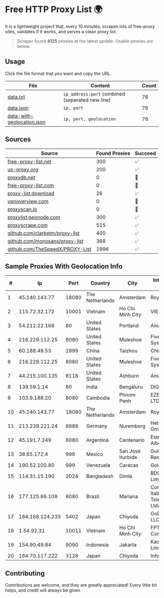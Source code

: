 
# Free HTTP Proxy List 🌍

It is a lightweight project that, every 10 minutes, scrapes lots of free-proxy sites, validates if it works, and serves a clean proxy list.


> Scraper found **4125** proxies at the latest update. Usable proxies are below.

## Usage

Click the file format that you want and copy the URL.


|File|Content|Count|
|----|-------|-----|
|[data.txt](https://raw.githubusercontent.com/themiralay/Proxy-List-World/master/data.txt)|`ip_address:port` combined (seperated new line)|76|
|[data.json](https://raw.githubusercontent.com/themiralay/Proxy-List-World/master/data.json)|`ip, port`|76|
|[data-with-geolocation.json](https://raw.githubusercontent.com/themiralay/Proxy-List-World/master/data-with-geolocation.json)|`ip, port, geolocation`|76|

## Sources

|Source|Found Proxies|Succeed|
|------|-------------|-------|
|[free-proxy-list.net](https://free-proxy-list.net)|300|✅|
|[us-proxy.org](https://www.us-proxy.org)|200|✅|
|[proxydb.net](http://proxydb.net)|0|🚫|
|[free-proxy-list.com](https://free-proxy-list.com/?page=&port=&type%5B%5D=http&type%5B%5D=https&up_time=0&search=Search)|0|🚫|
|[proxy-list.download](https://www.proxy-list.download/HTTP)|26|✅|
|[vpnoverview.com](https://vpnoverview.com/privacy/anonymous-browsing/free-proxy-servers)|0|🚫|
|[proxyscan.io](https://www.proxyscan.io)|0|🚫|
|[proxylist.geonode.com](https://proxylist.geonode.com/api/proxy-list?limit=300&page=1&sort_by=lastChecked&sort_type=desc&protocols=http,https)|300|✅|
|[proxyscrape.com](https://api.proxyscrape.com/v2/?request=displayproxies&protocol=http&timeout=10000&country=all&ssl=all&anonymity=all)|515|✅|
|[github.com/clarketm/proxy-list](https://raw.githubusercontent.com/clarketm/proxy-list/master/proxy-list-raw.txt)|400|✅|
|[github.com/monosans/proxy-list](https://raw.githubusercontent.com/monosans/proxy-list/main/proxies/http.txt)|388|✅|
|[github.com/TheSpeedX/PROXY-List](https://raw.githubusercontent.com/TheSpeedX/PROXY-List/master/http.txt)|1996|✅|


## Sample Proxies With Geolocation Info

|#|Ip|Port|Country|City|Internet Service Provider|
|-|--|----|-------|----|-------------------------|
|1|45.140.143.77|18080|The Netherlands|Amsterdam|RoyaleHosting BV|
|2|115.72.32.172|10001|Vietnam|Ho Chi Minh City|VIETELmetro|
|3|54.212.22.168|80|United States|Portland|Amazon.com, Inc.|
|4|216.229.112.25|8080|United States|Muleshoe|Five Area Systems, LLC|
|5|60.188.49.53|1999|China|Taizhou|Chinanet|
|6|216.229.112.25|8080|United States|Muleshoe|Five Area Systems, LLC|
|7|44.215.100.135|8118|United States|Ashburn|Amazon.com|
|8|139.59.1.14|80|India|Bengaluru|DIGITALOCEAN|
|9|103.9.188.20|8080|Cambodia|Phnom Penh|EZECOM CO., LTD.|
|10|45.140.143.77|18080|The Netherlands|Amsterdam|RoyaleHosting BV|
|11|213.239.221.24|8888|Germany|Nuremberg|Hetzner Online GmbH|
|12|45.191.7.249|8080|Argentina|Centenario|Estrella Jorge Alberto|
|13|38.65.172.4|999|Mexico|San José Iturbide|Guillermo Robles Ramirez|
|14|190.52.100.80|999|Venezuela|Caracas|Gold Data USA Inc|
|15|114.31.15.190|2024|Bangladesh|Dimla|BDCOM Online Limited|
|16|177.125.86.108|8080|Brazil|Mariana|Companhia Itabirana Telecomunicações Ltda|
|17|184.168.124.233|5402|Japan|Chiyoda|GoDaddy.com, LLC|
|18|1.54.92.31|10011|Vietnam|Ho Chi Minh City|FPT Telecom Company|
|19|154.90.49.84|9090|Indonesia|Jakarta|Kaopu Cloud HK Limited|
|20|164.70.117.222|3128|Japan|Chiyoda|InfoSphere|



## Contributing

Contributions are welcome, and they are greatly appreciated! Every
little bit helps, and credit will always be given.

